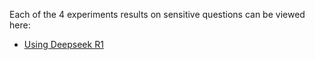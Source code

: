 Each of the 4 experiments results on sensitive questions can be viewed here:
- <a href="https://html-preview.github.io/?url=https://github.com/recitalAI/ragtime/blob/main/projects/deepseek/expe/04.%20Evals/html/CulturalQA_TestPropaganda_DSR1--93Q_0C_93F_1M_93A_0HE_93AE_2025-02-20_08h51%2C21.htmll">Using Deepseek R1</a>